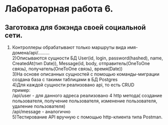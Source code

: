 # Лабораторная работа 6.
## Заготовка для бэкэнда своей социальной сети.
1) Контроллеры обрабатывают только маршруты вида имя-домена/api/……… <br/>
2)Описываются сущности БД User(id, login, password(hashed), name, CreatedAt(тип Date)),
Message(id, body, отправитель(OneToOne связь), получатель(OneToOne связь), время(Date)) <br/>
3)На основе описанных сущностей с помощью команды-миграции создана база с такими таблицами в БД Postgres <br/>
4)Для каждой сущности реализовано api, то есть CRUD <br/>
    пример:<br/>
    /api/user - для данного адреса реализовано 4 http метода( создание пользователя, получение пользователя, изменение пользователя, удаление пользователя) <br/>
    /api/message - аналогично <br/>
5)Тестирование API вручную с помощью http-клиента типа Postman. <br/>
